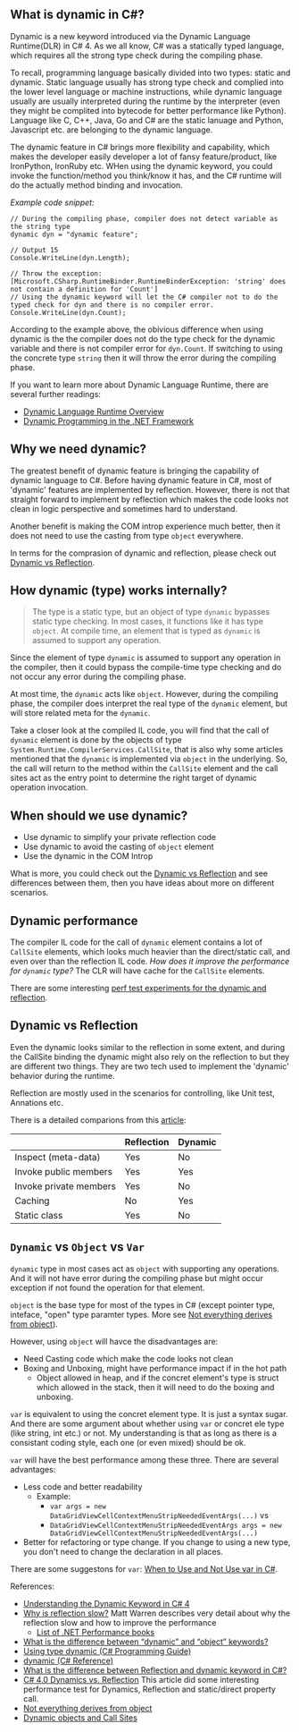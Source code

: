 ## What is dynamic in C#?
Dynamic is a new keyword introduced via the Dynamic Language Runtime(DLR) in C# 4. As we all know, C# was a statically typed language, which requires all the strong type check during the compiling phase.

To recall, programming language basically divided into two types: static and dynamic. Static language usually has strong type check and complied into the lower level language or machine instructions, while dynamic language usually are usually interpreted during the runtime by the interpreter (even they might be complited into bytecode for better performance like Python). Language like C, C++, Java, Go and C# are the static lanuage and Python, Javascript etc. are belonging to the dynamic language.  

The dynamic feature in C# brings more flexibility and capability, which makes the developer easily developer a lot of fansy feature/product, like IronPython, IronRuby etc. WHen using the dynamic keyword, you could invoke the function/method you think/know it has, and the C# runtime will do the actually method binding and invocation.

*Example code snippet:*
```
// During the compiling phase, compiler does not detect variable as the string type
dynamic dyn = "dynamic feature";

// Output 15
Console.WriteLine(dyn.Length);

// Throw the exception: [Microsoft.CSharp.RuntimeBinder.RuntimeBinderException: 'string' does not contain a definition for 'Count']
// Using the dynamic keyword will let the C# compiler not to do the typed check for dyn and there is no compiler error.
Console.WriteLine(dyn.Count);
```

According to the example above, the obivious difference when using dynamic is the the compiler does not do the type check for the dynamic variable and there is not compiler error for `dyn.Count`. If switching to using the concrete type `string` then it will throw the error during the compiling phase.

If you want to learn more about Dynamic Language Runtime, there are several further readings:
- [Dynamic Language Runtime Overview](https://docs.microsoft.com/en-us/dotnet/framework/reflection-and-codedom/dynamic-language-runtime-overview)
- [Dynamic Programming in the .NET Framework](https://docs.microsoft.com/en-us/dotnet/framework/reflection-and-codedom/)

## Why we need dynamic?
The greatest benefit of dynamic feature is bringing the capability of dynamic language to C#. Before having dynamic feature in C#, most of 'dynamic' features are implemented by reflection. However, there is not that straight forward to implement by reflection which makes the code looks not clean in logic perspective and sometimes hard to understand.

Another benefit is making the COM introp experience much better, then it does not need to use the casting from type `object` everywhere.

In terms for the comprasion of dynamic and reflection, please check out [Dynamic vs Reflection](#dynamic-vs-reflection).

## How dynamic (type) works internally?
> The type is a static type, but an object of type `dynamic` bypasses static type checking. In most cases, it functions like it has type `object`. At compile time, an element that is typed as `dynamic` is assumed to support any operation. 

Since the element of type `dynamic` is assumed to support any operation in the compiler, then it could bypass the compile-time type checking and do not occur any error during the compiling phase.

At most time, the `dynamic` acts like `object`. However, during the compiling phase, the compiler does interpret the real type of the `dynamic` element, but will store related meta for the `dynamic`. 

Take a closer look at the compiled IL code, you will find that the call of `dynamic` element is done by the objects of type `System.Runtime.CompilerServices.CallSite`, that is also why some articles mentioned that the `dynamic` is implemented via `object` in the underlying. So, the call will return to the method within the `CallSite` element and the call sites act as the entry point to determine the right target of dynamic operation invocation.

## When should we use dynamic?
* Use dynamic to simplify your private reflection code
* Use dynamic to avoid the casting of `object` element
* Use the dynamic in the COM Introp

What is more, you could check out the [Dynamic vs Reflection](#dynamic-vs-reflection) and see differences between them, then you have ideas about more on different scenarios.

## Dynamic performance
The compiler IL code for the call of `dynamic` element contains a lot of `CallSite` elements, which looks much heavier than the direct/static call, and even over than the reflection IL code. *How does it improve the performance for `dynamic` type?* The CLR will have cache for the `CallSite` elements.

There are some interesting [perf test experiments for the dynamic and reflection](http://geekswithblogs.net/SunnyCoder/archive/2009/06/26/c-4.0-dynamics-vs.-reflection.aspx).

## Dynamic vs Reflection
Even the dynamic looks similar to the reflection in some extent, and during the CallSite binding the dynamic might also rely on the reflection to but they are different two things. They are two tech used to implement the 'dynamic' behavior during the runtime.

Reflection are mostly used in the scenarios for controlling, like Unit test, Annations etc.

There is a detailed comparions from this [article](https://www.codeproject.com/Articles/593881/%2FArticles%2F593881%2FWhat-is-the-difference-between-2):

| 		|Reflection|Dynamic|
|-------|--------------|-------|
|Inspect (meta-data)|Yes|No|
|Invoke public members|Yes|Yes|
|Invoke private members|Yes|No|
|Caching|No|Yes|	
|Static class|Yes|No| 

## `Dynamic` vs `Object` vs `Var`
`dynamic` type in most cases act as `object` with supporting any operations. And it will not have error during the compiling phase but might occur exception if not found the operation for that element.

`object` is the base type for most of the types in C# (except pointer type, inteface, "open" type paramter types. More see [Not everything derives from object](https://blogs.msdn.microsoft.com/ericlippert/2009/08/06/not-everything-derives-from-object/)). 

However, using `object` will havce the disadvantages are:
- Need Casting code which make the code looks not clean
- Boxing and Unboxing, might have performance impact if in the hot path
    - Object allowed in heap, and if the concret element's type is struct which allowed in the stack, then it will need to do the boxing and unboxing.

`var` is equivalent to using the concret element type. It is just a syntax sugar. And there are some argument about whether using `var` or concret ele type (like string, int etc.) or not. My understanding is that as long as there is a consistant coding style, each one (or even mixed) should be ok.

`var` will have the best performance among these three. There are several advantages:
- Less code and better readability
    - Example: 
        - `var args = new DataGridViewCellContextMenuStripNeededEventArgs(...)` vs
        - `DataGridViewCellContextMenuStripNeededEventArgs args = new DataGridViewCellContextMenuStripNeededEventArgs(...)`
- Better for refactoring or type change. If you change to using a new type, you don't need to change the declaration in all places. 

There are some suggestons for `var`: [When to Use and Not Use var in C#](https://intellitect.com/when-to-use-and-not-use-var-in-c/).

References:
* [Understanding the Dynamic Keyword in C# 4](https://visualstudiomagazine.com/Articles/2011/02/01/Understanding-the-Dynamic-Keyword-in-C4.aspx)
* [Why is reflection slow?](https://mattwarren.org/2016/12/14/Why-is-Reflection-slow/) Matt Warren describes very detail about why the reflection slow and how to improve the performance
    * [List of .NET Performance books](https://mattwarren.org/resources/)
* [What is the difference between “dynamic” and “object” keywords?](https://blogs.msdn.microsoft.com/csharpfaq/2010/01/25/what-is-the-difference-between-dynamic-and-object-keywords/)
* [Using type dynamic (C# Programming Guide)](https://docs.microsoft.com/en-us/dotnet/csharp/programming-guide/types/using-type-dynamic)
* [dynamic (C# Reference)](https://docs.microsoft.com/en-us/dotnet/csharp/language-reference/keywords/dynamic)
* [What is the difference between Reflection and dynamic keyword in C#?](https://www.codeproject.com/Articles/593881/%2FArticles%2F593881%2FWhat-is-the-difference-between-2)
* [C# 4.0 Dynamics vs. Reflection](http://geekswithblogs.net/SunnyCoder/archive/2009/06/26/c-4.0-dynamics-vs.-reflection.aspx) This article did some interesting performance test for Dynamics, Reflection and static/direct property call.
* [Not everything derives from object](https://blogs.msdn.microsoft.com/ericlippert/2009/08/06/not-everything-derives-from-object/)
* [Dynamic objects and Call Sites](https://www.wintellect.com/dynamic-objects-and-call-sites/)